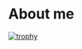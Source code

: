 # About me

[![trophy](https://github-profile-trophy.vercel.app/?username=markusmeyer13)](https://github.com/ryo-ma/github-profile-trophy)

